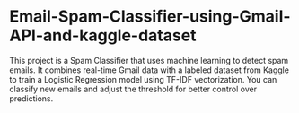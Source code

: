# Email-Spam-Classifier-using-Gmail-API-and-kaggle-dataset
This project is a Spam Classifier that uses machine learning to detect spam emails. It combines real-time Gmail data with a labeled dataset from Kaggle to train a Logistic Regression model using TF-IDF vectorization. You can classify new emails and adjust the threshold for better control over predictions.
